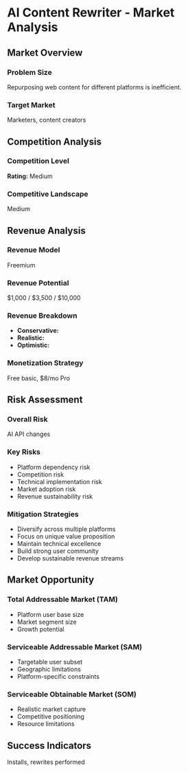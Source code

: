 # AI Content Rewriter - Market Analysis

## Market Overview

### Problem Size
Repurposing web content for different platforms is inefficient.

### Target Market
Marketers, content creators

## Competition Analysis

### Competition Level
**Rating:** Medium

### Competitive Landscape
Medium

## Revenue Analysis

### Revenue Model
Freemium

### Revenue Potential
$1,000 / $3,500 / $10,000

### Revenue Breakdown
- **Conservative:** 
- **Realistic:** 
- **Optimistic:** 

### Monetization Strategy
Free basic, $8/mo Pro

## Risk Assessment

### Overall Risk
AI API changes

### Key Risks
- Platform dependency risk
- Competition risk
- Technical implementation risk
- Market adoption risk
- Revenue sustainability risk

### Mitigation Strategies
- Diversify across multiple platforms
- Focus on unique value proposition
- Maintain technical excellence
- Build strong user community
- Develop sustainable revenue streams

## Market Opportunity

### Total Addressable Market (TAM)
- Platform user base size
- Market segment size
- Growth potential

### Serviceable Addressable Market (SAM)
- Targetable user subset
- Geographic limitations
- Platform-specific constraints

### Serviceable Obtainable Market (SOM)
- Realistic market capture
- Competitive positioning
- Resource limitations

## Success Indicators
Installs, rewrites performed
